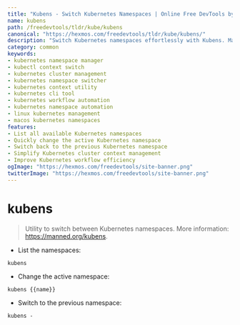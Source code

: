 ```yaml
---
title: "Kubens - Switch Kubernetes Namespaces | Online Free DevTools by Hexmos"
name: kubens
path: /freedevtools/tldr/kube/kubens
canonical: "https://hexmos.com/freedevtools/tldr/kube/kubens/"
description: "Switch Kubernetes namespaces effortlessly with Kubens. Manage your Kubernetes clusters, and streamline context switching. Free online tool, no registration required."
category: common
keywords:
- kubernetes namespace manager
- kubectl context switch
- kubernetes cluster management
- kubernetes namespace switcher
- kubernetes context utility
- kubernetes cli tool
- kubernetes workflow automation
- kubernetes namespace automation
- linux kubernetes management
- macos kubernetes namespaces
features:
- List all available Kubernetes namespaces
- Quickly change the active Kubernetes namespace
- Switch back to the previous Kubernetes namespace
- Simplify Kubernetes cluster context management
- Improve Kubernetes workflow efficiency
ogImage: "https://hexmos.com/freedevtools/site-banner.png"
twitterImage: "https://hexmos.com/freedevtools/site-banner.png"
---
```


# kubens

> Utility to switch between Kubernetes namespaces.
> More information: <https://manned.org/kubens>.

- List the namespaces:

`kubens`

- Change the active namespace:

`kubens {{name}}`

- Switch to the previous namespace:

`kubens -`
